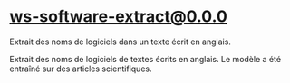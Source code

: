 # ws-software-extract@0.0.0

Extrait des noms de logiciels dans un texte écrit en anglais.

Extrait des noms de logiciels de textes écrits en anglais. Le modèle a été entraîné sur des articles scientifiques.
